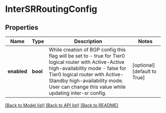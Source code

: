 # InterSRRoutingConfig

## Properties
Name | Type | Description | Notes
------------ | ------------- | ------------- | -------------
**enabled** | **bool** | While creation of BGP config this flag will be set to - true for Tier0 logical router with Active-Active high-availability mode - false for Tier0 logical router with Active-Standby high-availability mode. User can change this value while updating inter-sr config.  | [optional] [default to True]

[[Back to Model list]](../README.md#documentation-for-models) [[Back to API list]](../README.md#documentation-for-api-endpoints) [[Back to README]](../README.md)

